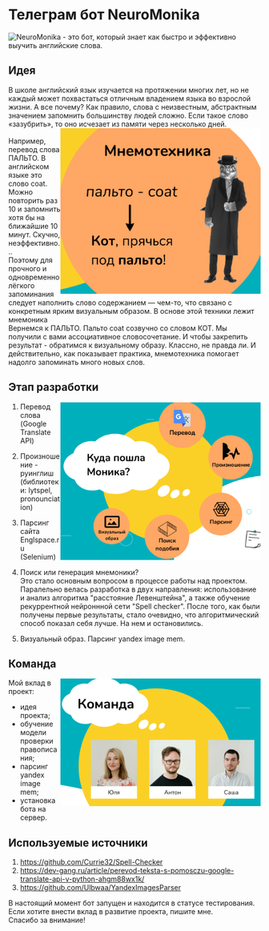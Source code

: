 # Телеграм бот NeuroMonika 

![NeuroMonika](https://t.me/NeuroMonika_bot) - это бот, который знает как быстро и эффективно выучить английские слова.  


## Идея
В школе английский язык изучается на протяжении многих лет, но не каждый может похвастаться отличным владением языка во взрослой жизни.
А все почему? Как правило, слова с неизвестным, абстрактным значением запомнить большинству людей сложно. Если такое слово «зазубрить», то оно исчезает из памяти через несколько дней.  
<img align="right" src="https://github.com/Volobueva-Yuliya/NeuroMonika_telegram_bot/blob/main/img/mnemonics.png" width="400" />  
Например, перевод слова ПАЛЬТО. В английском языке это слово coat. Можно повторить раз 10 и запомнить хотя бы на ближайшие 10 минут. Скучно, неэффективно...  
Поэтому для прочного и одновременно лёгкого запоминания следует наполнить слово содержанием — чем-то, что связано с конкретным ярким визуальным образом. В основе этой техники лежит мнемоника  
Вернемся к ПАЛЬТО. Пальто coat созвучно со словом КОТ. Мы получили с вами ассоциативное словосочетание. И чтобы закрепить результат - обратимся к визуальному образу. Классно, не правда ли. И действительно, как показывает практика, мнемотехника помогает надолго запоминать много новых слов.  
  
  
## Этап разработки
<img align="right" src="https://github.com/Volobueva-Yuliya/NeuroMonika_telegram_bot/blob/main/img/realization.png" width="400" />  

1. Перевод слова (Google Translate API)  
2. Произношение - руинглиш (библиотеки: lytspel, pronounciation)  
3. Парсинг сайта Englspace.ru (Selenium)  
4. Поиск или генерация мнемоники?  
Это стало основным вопросом в процессе работы над проектом. Паралельно велась разработка в двух направления: использование и анализ алгоритма "расстояние Левенштейна", а также обучение рекуррентной нейроннной сети "Spell checker". После того, как были получены первые результаты, стало очевидно, что алгоритмический способ показал себя лучше. На нем и остановились. 

5. Визуальный образ. Парсинг yandex image mem.   
  
## Команда
<img align="right" src="https://github.com/Volobueva-Yuliya/NeuroMonika_telegram_bot/blob/main/img/team.png" width="400" />  

Мой вклад в проект:
- идея проекта;  
- обучение модели проверки правописания;  
- парсинг yandex image mem;
- установка бота на сервер.  


  
  
  
## Используемые источники
1. https://github.com/Currie32/Spell-Checker
2. https://dev-gang.ru/article/perevod-teksta-s-pomosczu-google-translate-api-v-python-ahgm88wx1k/
3. https://github.com/Ulbwaa/YandexImagesParser


В настоящий момент бот запущен и находится в статусе тестирования. Если хотите внести вклад в развитие проекта, пишите мне.  
Спасибо за внимание!
